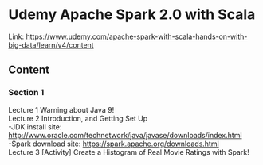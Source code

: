 # Udemy Apache Spark 2.0 with Scala
Link: https://www.udemy.com/apache-spark-with-scala-hands-on-with-big-data/learn/v4/content

## Content
### Section 1
Lecture 1 Warning about Java 9!
<br>
Lecture 2 Introduction, and Getting Set Up <br>
 -JDK install site: http://www.oracle.com/technetwork/java/javase/downloads/index.html <br>
 -Spark download site: https://spark.apache.org/downloads.html
<br>
Lecture 3 [Activity] Create a Histogram of Real Movie Ratings with Spark!
<br>
